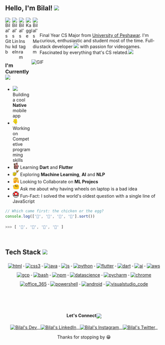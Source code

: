 ## <h2> Hello, I'm Bilal! <img src="https://github.com/rajput2107/rajput2107/blob/master/Assets/Hi.gif" width="29"/> </h2>

<a href="https://github.com/bilalktk">
  <img align="left" alt="Bilal's Github" width="22px" src="https://cdn.jsdelivr.net/npm/simple-icons@v3/icons/github.svg" />
</a>
<a href="bilalnkhattak@gmail.com">
  <img align="left" alt="Bilal's LinkdeIn" width="22px" src="https://cdn.jsdelivr.net/npm/simple-icons@3.1.0/icons/gmail.svg" />
</a>
<a href="https://www.instagram.com/mabroukimehdi/">
  <img align="left" alt="Bilal's Instagram" width="22px" src="https://cdn.jsdelivr.net/npm/simple-icons@v3/icons/telegram.svg" />
</a>
<a href="https://www.kaggle.com/bilalktk">
  <img align="left" alt="Kaggle" width="22px" src="https://cdn.jsdelivr.net/npm/simple-icons@3.1.0/icons/kaggle.svg" />
</a>
</a>
<a href="https://medium.com/@bilalktk">
  <img align="left" alt="Bilal's Medium" width="22px" src="https://cdn.jsdelivr.net/npm/simple-icons@v3/icons/medium.svg" />
</a>

<br />
<br />

Final Year CS Major from <a href="http://www.uop.edu.pk//">University of Peshawar</a>. I'm curious, enthusiastic and student most of the time. Full-stack developer <img src="https://github.com/rajput2107/rajput2107/blob/master/Assets/Rocket.gif" height="18px"> with passion for videogames. Fascinated by everything that's CS related.<img src="https://github.com/rajput2107/rajput2107/blob/master/Assets/PC.gif" height="20px"/>

  
  <img align="right" alt="GIF" height="320px" width="420px" src=https://camo.githubusercontent.com/992babdffd8c74a1502de375fbdf7e4d54773242/68747470733a2f2f6d656469612e67697068792e636f6d2f6d656469612f53576f536b4e36447854737a71494b4571762f67697068792e676966>

### I'm Currently <img src="https://media.giphy.com/media/VgCDAzcKvsR6OM0uWg/giphy.gif" width="50">

- <img src="https://github.com/TheDudeThatCode/TheDudeThatCode/blob/master/Assets/Developer.gif" width="30px" > Building a cool **Native** mobile app
- <img alt="GIF" src="https://github.com/deut-erium/deut-erium/blob/master/assets/wave.gif?raw=1" width="20vw" /> Working on Competetive programming skills
- <img alt="GIF" src="https://github.com/deut-erium/deut-erium/blob/master/assets/gandalf_parrot.gif?raw=1" width="20vw" /> Learning **Dart** and **Flutter**
- <img alt="GIF" src="https://github.com/deut-erium/deut-erium/blob/master/assets/headbang.gif?raw=1" width="20vw" /> Exploring **Machine Learning**, **AI** and **NLP**
- <img alt="GIF" src="https://github.com/deut-erium/deut-erium/blob/master/assets/hmm.gif?raw=1" width="20vw" /> Looking to Collaborate on **ML Projecs**
- <img alt="GIF" src="https://github.com/deut-erium/deut-erium/blob/master/assets/happy.gif?raw=1" width="20vw" /> Ask me about why having wheels on laptop is a bad idea
- <img alt="GIF" src="https://github.com/deut-erium/deut-erium/blob/master/assets/powerup.gif?raw=1" width="20vw"/> Fun-Fact: I solved the world's oldest question with a single line of JavaScript
<!-- wi*quL3fcV -->

```javascript
// Which came first: the chicken or the egg?
console.log(['🥚', '🐣', '🐥', '🐔'].sort())

>>> [ '🐔', '🐣', '🐥', '🥚' ]
```
<br />

## Tech Stack <img src="https://media.giphy.com/media/WUlplcMpOCEmTGBtBW/giphy.gif" width="30">

<p align="center">
  <!-- For more icons please follow  https://github.com/MikeCodesDotNET/ColoredBadges -->
  <a href="#"> <img src="svg/html.svg" alt="html" style="vertical-align:top; margin:6px 4px"> </a>
  <a href="#"> <img src="svg/css3.svg" alt="css3" style="vertical-align:top; margin:6px 4px"> </a>
  <a href="#"> <img src="svg/java.svg" alt="java" style="vertical-align:top; margin:6px 4px"> </a> 
  <a href="#"> <img src="svg/js.svg"   alt="js" style="vertical-align:top; margin:6px 4px"> </a> 
  <a href="#"> <img src="svg/python.svg" alt="python" style="vertical-align:top; margin:6px 4px"> </a> 
  <a href="#"> <img src="svg/flutter.svg" alt="flutter" style="vertical-align:top; margin:6px 4px"> </a> 
  <a href="#"> <img src="svg/dart.svg" alt="dart" style="vertical-align:top; margin:6px 4px"> </a> 
  <a href="#"> <img src="svg/ai.svg"   alt="ai" style="vertical-align:top; margin:6px 4px"> </a> 
  <a href="#"> <img src="svg/aws.svg"  alt="aws" style="vertical-align:top; margin:6px 4px"> </a> 
  <a href="#"> <img src="svg/gcp.svg"  alt="gcp" style="vertical-align:top; margin:6px 4px"> </a> 
  <a href="#"> <img src="svg/bash.svg" alt="bash" style="vertical-align:top; margin:6px 4px"> </a> 
  <a href="#"> <img src="svg/npm.svg"  alt="npm" style="vertical-align:top; margin:6px 4px"> </a> 
  <a href="#"> <img src="svg/datascience.svg"  alt="datascience" style="vertical-align:top; margin:6px 4px"> </a> 
  <a href="#"> <img src="svg/jetbrains_pycharm.svg" alt="pycharm" style="vertical-align:top; margin:6px 4px"> </a> 
  <a href="#"> <img src="svg/chrome.svg"     alt="chrome" style="vertical-align:top; margin:6px 4px"> </a> 
  <a href="#"> <img src="svg/office_365.svg" alt="office_365" style="vertical-align:top; margin:6px 4px"> </a> 
  <a href="#"> <img src="svg/powershell.svg" alt="powershell" style="vertical-align:top; margin:6px 4px"> </a> 
  <a href="#"> <img src="svg/android_studio.svg" alt="android" style="vertical-align:top; margin:6px 4px"> </a> 
   <a href="#"> <img src="svg/visualstudio_code.svg" alt="visualstudio_code" style="vertical-align:top; margin:6px 4px"> </a> 
</p> 

<br />
<br />


##

<div align="center">
  <h4 align="center"> Let's Connect<img align="center" src="https://github.com/rajput2107/rajput2107/blob/master/Assets/Handshake.gif" height="33px" /></h4> 
</div>

<p align="center">
<a href="https://dev.to/bilalktk" target="blank">
  <img align="center" alt="Bilal's Dev" width="30px" src="https://raw.githubusercontent.com/WaylonWalker/WaylonWalker/main/icon/dev.png" /> &nbsp;
 </a>
<a href="https://www.linkedin.com/in/bilalkhattak/" target="blank">
  <img align="center" alt="Bilal's LinkedIn" width="30px" src="https://www.vectorlogo.zone/logos/linkedin/linkedin-icon.svg" /> &nbsp;
 </a>
 <a href="https://www.instagram.com/bilalkhattak_/" target="blank">
  <img align="center" alt="Bilal's Instagram" width="30px" src="https://www.vectorlogo.zone/logos/instagram/instagram-icon.svg" /> &nbsp;
 </a>
 <a href="https://twitter.com/bilalkthk" target="blank">
  <img align="center" alt="Bilal's Twitter" width="30px" src="https://www.vectorlogo.zone/logos/twitter/twitter-official.svg" /> &nbsp;
 </a>
 
  <br/>
  <div align="center">
    Thanks for stopping by 😁
</div>
  
  <br/>
